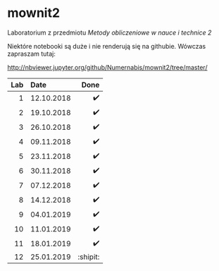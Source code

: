 ﻿# mownit2
Laboratorium z przedmiotu _Metody obliczeniowe w nauce i technice 2_

Niektóre notebooki są duże i nie renderują się na githubie.
Wówczas zapraszam tutaj: 

http://nbviewer.jupyter.org/github/Numernabis/mownit2/tree/master/

| Lab| Date         | Done |
|---:|:-------------| ----:|
| 1  | 12.10.2018   | :heavy_check_mark: |
| 2  | 19.10.2018   | :heavy_check_mark: |
| 3  | 26.10.2018   | :heavy_check_mark: |
| 4  | 09.11.2018   | :heavy_check_mark: |
| 5  | 23.11.2018   | :heavy_check_mark: |
| 6  | 30.11.2018   | :heavy_check_mark: |
| 7  | 07.12.2018   | :heavy_check_mark: |
| 8  | 14.12.2018   | :heavy_check_mark: |
| 9  | 04.01.2019   | :heavy_check_mark: |
| 10 | 11.01.2019   | :heavy_check_mark: |
| 11 | 18.01.2019   | :heavy_check_mark: |
| 12 | 25.01.2019   | :shipit: |

